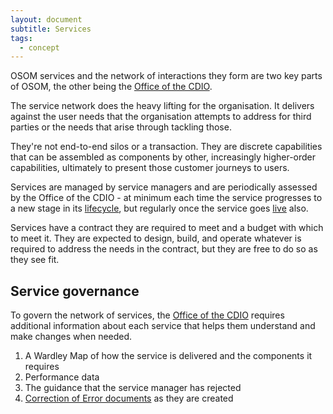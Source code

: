 ```yaml
---
layout: document
subtitle: Services
tags:
  - concept
---
```


OSOM services and the network of interactions they form are two key parts of OSOM, the other being the [Office of the CDIO](/osom-guide/office-of-the-cdio).

The service network does the heavy lifting for the organisation. It delivers against the user needs that the organisation attempts to address for third parties or the needs that arise through tackling those.

They're not end-to-end silos or a transaction. They are discrete capabilities that can be assembled as components by other, increasingly higher-order capabilities, ultimately to present those customer journeys to users.

Services are managed by service managers and are periodically assessed by the Office of the CDIO - at minimum each time the service progresses to a new stage in its [lifecycle](/osom-guide/service-lifecycle), but regularly once the service goes [live](/osom-guide/service-lifecycle/#live) also.

Services have a contract they are required to meet and a budget with which to meet it. They are expected to design, build, and operate whatever is required to address the needs in the contract, but they are free to do so as they see fit.

## Service governance

To govern the network of services, the [Office of the CDIO](/osom-guide/office-of-the-cdio) requires additional information about each service that helps them understand and make changes when needed.

1. A Wardley Map of how the service is delivered and the components it requires
2. Performance data
3. The guidance that the service manager has rejected
4. [Correction of Error documents](/osom-guide/correction-of-errors-document) as they are created
